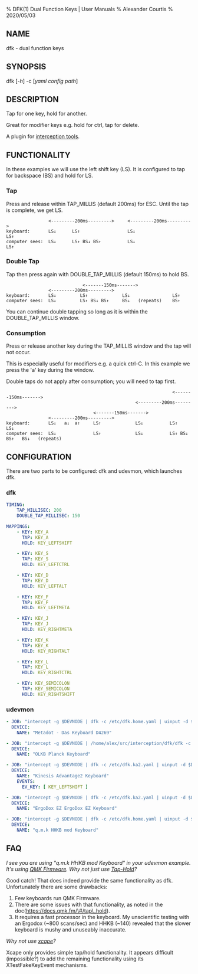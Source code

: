 % DFK(1) Dual Function Keys | User Manuals
% Alexander Courtis
% 2020/05/03

## NAME

dfk - dual function keys

## SYNOPSIS

dfk \[*-h*\] -c \[*yaml config path*\]

## DESCRIPTION

Tap for one key, hold for another.

Great for modifier keys e.g. hold for ctrl, tap for delete.

A plugin for [interception tools](https://gitlab.com/interception/linux).

## FUNCTIONALITY

In these examples we will use the left shift key (LS).
It is configured to tap for backspace (BS) and hold for LS.

### Tap

Press and release within TAP\_MILLIS (default 200ms) for ESC.
Until the tap is complete, we get LS.

```
                <---------200ms--------->     <---------200ms--------->
keyboard:       LS↓      LS↑                  LS↓                          LS↑
computer sees:  LS↓      LS↑ BS↓ BS↑          LS↓                          LS↑
```

### Double Tap

Tap then press again with DOUBLE\_TAP\_MILLIS (default 150ms) to hold BS.

```
                             <-------150ms------->
                <---------200ms--------->
keyboard:       LS↓         LS↑             LS↓                LS↑
computer sees:  LS↓         LS↑ BS↓ BS↑     BS↓   (repeats)    BS↑
```

You can continue double tapping so long as it is within the DOUBLE\_TAP\_MILLIS window.

### Consumption

Press or release another key during the TAP\_MILLIS window and the tap will not occur.

This is especially useful for modifiers e.g. a quick ctrl-C. In this example we press the 'a' key during the window.

Double taps do not apply after consumption; you will need to tap first.

```
                                                               <-------150ms------->
                                                 <---------200ms--------->
                                 <-------150ms------->
                <---------200ms--------->
keyboard:       LS↓   a↓  a↑     LS↑             LS↓          LS↑           LS↓
computer sees:  LS↓              LS↑             LS↓          LS↑ BS↓ BS↑   BS↓   (repeats)
```

## CONFIGURATION

There are two parts to be configured: dfk and udevmon, which launches dfk.

### dfk

```yaml
TIMING:
    TAP_MILLISEC: 200
    DOUBLE_TAP_MILLISEC: 150

MAPPINGS:
    - KEY: KEY_A
      TAP: KEY_A
      HOLD: KEY_LEFTSHIFT

    - KEY: KEY_S
      TAP: KEY_S
      HOLD: KEY_LEFTCTRL

    - KEY: KEY_D
      TAP: KEY_D
      HOLD: KEY_LEFTALT

    - KEY: KEY_F
      TAP: KEY_F
      HOLD: KEY_LEFTMETA

    - KEY: KEY_J
      TAP: KEY_J
      HOLD: KEY_RIGHTMETA

    - KEY: KEY_K
      TAP: KEY_K
      HOLD: KEY_RIGHTALT

    - KEY: KEY_L
      TAP: KEY_L
      HOLD: KEY_RIGHTCTRL

    - KEY: KEY_SEMICOLON
      TAP: KEY_SEMICOLON
      HOLD: KEY_RIGHTSHIFT
```

### udevmon

```yaml
- JOB: "intercept -g $DEVNODE | dfk -c /etc/dfk.home.yaml | uinput -d $DEVNODE"
  DEVICE:
    NAME: "Metadot - Das Keyboard D4269"

- JOB: "intercept -g $DEVNODE | /home/alex/src/interception/dfk/dfk -c /etc/dfk.home.yaml | uinput -d $DEVNODE"
  DEVICE:
    NAME: "OLKB Planck Keyboard"

- JOB: "intercept -g $DEVNODE | dfk -c /etc/dfk.ka2.yaml | uinput -d $DEVNODE"
  DEVICE:
    NAME: "Kinesis Advantage2 Keyboard"
    EVENTS:
      EV_KEY: [ KEY_LEFTSHIFT ]

- JOB: "intercept -g $DEVNODE | dfk -c /etc/dfk.ka2.yaml | uinput -d $DEVNODE"
  DEVICE:
    NAME: "ErgoDox EZ ErgoDox EZ Keyboard"

- JOB: "intercept -g $DEVNODE | dfk -c /etc/dfk.home.yaml | uinput -d $DEVNODE"
  DEVICE:
    NAME: "q.m.k HHKB mod Keyboard"
```

## FAQ

*I see you are using "q.m.k HHKB mod Keyboard" in your udevmon example. It's using [QMK Firmware](https://qmk.fm/). Why not just use [Tap-Hold](https://docs.qmk.fm/#/tap_hold)?*

Good catch\! That does indeed provide the same functionality as dfk. Unfortunately there are some drawbacks:

1. Few keyboards run QMK Firmware.
2. There are some issues with that functionality, as noted in the doc(https://docs.qmk.fm/\#/tap\_hold).
3. It requires a fast processor in the keyboard. My unscientific testing with an Ergodox (\~800 scans/sec) and HHKB (\~140) revealed that the slower keyboard is mushy and unuseably inaccurate.

*Why not use [xcape](https://github.com/alols/xcape)?*

Xcape only provides simple tap/hold functionality. It appears difficult (impossible?) to add the remaining functionality using its XTestFakeKeyEvent mechanisms.

